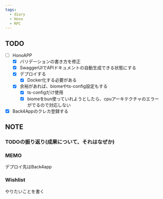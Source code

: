 ```yaml
---
tags:
  - diary
  - Hono
  - RPC
---
```


## TODO
- [ ] HonoAPP
	- [x] バリデーションの書き方を修正
	- [x] SwaggerUIでAPIドキュメントの自動生成できる状態にする
	- [x] デプロイする
		- [x] Docker化する必要がある
	- [x] 余裕があれば、biomeやts-config設定もする
		- [x] ts-configだけ使用
		- [x] biomeをbun使っていれようとしたら、cpuアーキテクチャのエラーがでるので対応しない
- [x] Back4Appのクレカ登録する
## NOTE
### TODOの振り返り(成果について、それはなぜか)



### MEMO
デプロイ先はBack4app

### Wishlist
やりたいことを書く
